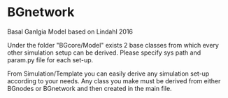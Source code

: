 # BGnetwork
Basal Ganlgia Model based on Lindahl 2016

Under the folder "BGcore/Model" exists 2 base classes from which every other simulation setup can be derived.
Please specify sys path and param.py file for each set-up.

From Simulation/Template you can easily derive any simulation set-up according to your needs. Any class you make must be derived from either BGnodes or BGnetwork and then created in the main file. 
